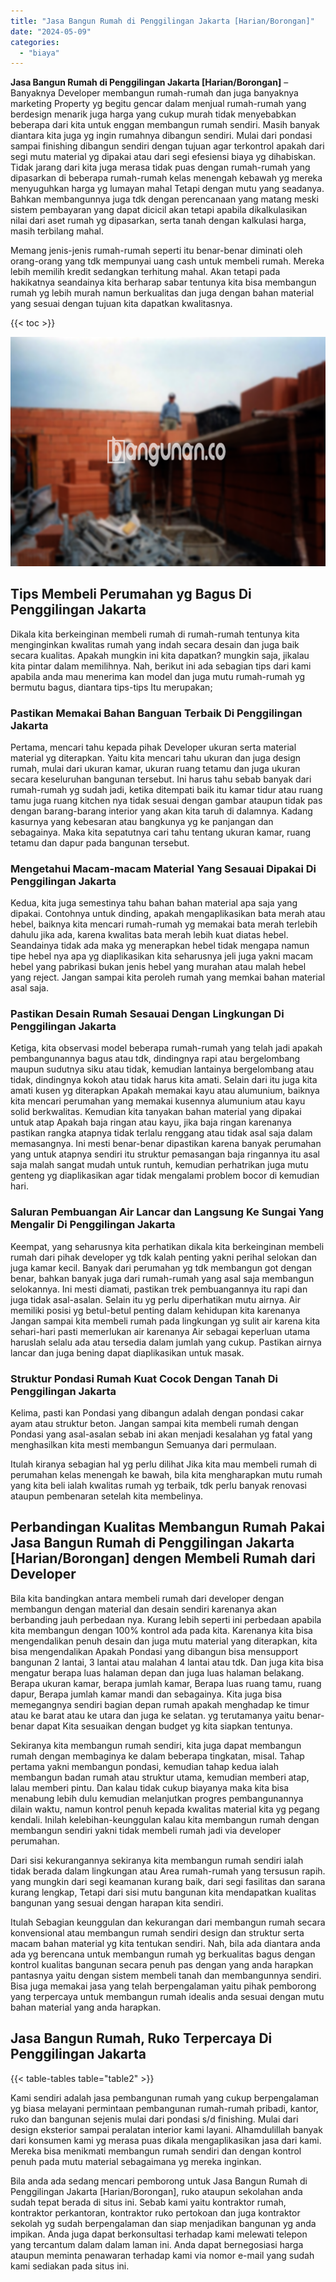 ```yaml
---
title: "Jasa Bangun Rumah di Penggilingan Jakarta [Harian/Borongan]"
date: "2024-05-09"
categories: 
  - "biaya"
---
```


**Jasa Bangun Rumah di Penggilingan Jakarta \[Harian/Borongan\]** – Banyaknya Developer membangun rumah-rumah dan juga banyaknya marketing Property yg begitu gencar dalam menjual rumah-rumah yang berdesign menarik juga harga yang cukup murah tidak menyebabkan beberapa dari kita untuk enggan membangun rumah sendiri. Masih banyak diantara kita juga yg ingin rumahnya dibangun sendiri. Mulai dari pondasi sampai finishing dibangun sendiri dengan tujuan agar terkontrol apakah dari segi mutu material yg dipakai atau dari segi efesiensi biaya yg dihabiskan. Tidak jarang dari kita juga merasa tidak puas dengan rumah-rumah yang dipasarkan di beberapa rumah-rumah kelas menengah kebawah yg mereka menyuguhkan harga yg lumayan mahal Tetapi dengan mutu yang seadanya. Bahkan membangunnya juga tdk dengan perencanaan yang matang meski sistem pembayaran yang dapat dicicil akan tetapi apabila dikalkulasikan nilai dari aset rumah yg dipasarkan, serta tanah dengan kalkulasi harga, masih terbilang mahal.

Memang jenis-jenis rumah-rumah seperti itu benar-benar diminati oleh orang-orang yang tdk mempunyai uang cash untuk membeli rumah. Mereka lebih memilih kredit sedangkan terhitung mahal. Akan tetapi pada hakikatnya seandainya kita berharap sabar tentunya kita bisa membangun rumah yg lebih murah namun berkualitas dan juga dengan bahan material yang sesuai dengan tujuan kita dapatkan kwalitasnya.

{{< toc >}}

![Jasa Bangun Rumah di Penggilingan Jakarta [Harian/Borongan]](/images/borong-bangunan-02.png)

## Tips Membeli Perumahan yg Bagus Di Penggilingan Jakarta

Dikala kita berkeinginan membeli rumah di rumah-rumah tentunya kita menginginkan kwalitas rumah yang indah secara desain dan juga baik secara kualitas. Apakah mungkin ini kita dapatkan? mungkin saja, jikalau kita pintar dalam memilihnya. Nah, berikut ini ada sebagian tips dari kami apabila anda mau menerima kan model dan juga mutu rumah-rumah yg bermutu bagus, diantara tips-tips Itu merupakan;

### Pastikan Memakai Bahan Banguan Terbaik Di Penggilingan Jakarta

Pertama, mencari tahu kepada pihak Developer ukuran serta material material yg diterapkan. Yaitu kita mencari tahu ukuran dan juga design rumah, mulai dari ukuran kamar, ukuran ruang tetamu dan juga ukuran secara keseluruhan bangunan tersebut. Ini harus tahu sebab banyak dari rumah-rumah yg sudah jadi, ketika ditempati baik itu kamar tidur atau ruang tamu juga ruang kitchen nya tidak sesuai dengan gambar ataupun tidak pas dengan barang-barang interior yang akan kita taruh di dalamnya. Kadang kasurnya yang kebesaran atau bangkunya yg ke panjangan dan sebagainya. Maka kita sepatutnya cari tahu tentang ukuran kamar, ruang tetamu dan dapur pada bangunan tersebut.

### Mengetahui Macam-macam Material Yang Sesauai Dipakai Di Penggilingan Jakarta

Kedua, kita juga semestinya tahu bahan bahan material apa saja yang dipakai. Contohnya untuk dinding, apakah mengaplikasikan bata merah atau hebel, baiknya kita mencari rumah-rumah yg memakai bata merah terlebih dahulu jika ada, karena kwalitas bata merah lebih kuat diatas hebel. Seandainya tidak ada maka yg menerapkan hebel tidak mengapa namun tipe hebel nya apa yg diaplikasikan kita seharusnya jeli juga yakni macam hebel yang pabrikasi bukan jenis hebel yang murahan atau malah hebel yang reject. Jangan sampai kita peroleh rumah yang memkai bahan material asal saja.

### Pastikan Desain Rumah Sesauai Dengan Lingkungan Di Penggilingan Jakarta

Ketiga, kita observasi model beberapa rumah-rumah yang telah jadi apakah pembangunannya bagus atau tdk, dindingnya rapi atau bergelombang maupun sudutnya siku atau tidak, kemudian lantainya bergelombang atau tidak, dindingnya kokoh atau tidak harus kita amati. Selain dari itu juga kita amati kusen yg diterapkan Apakah memakai kayu atau alumunium, baiknya kita mencari perumahan yang memakai kusennya alumunium atau kayu solid berkwalitas. Kemudian kita tanyakan bahan material yang dipakai untuk atap Apakah baja ringan atau kayu, jika baja ringan karenanya pastikan rangka atapnya tidak terlalu renggang atau tidak asal saja dalam memasangnya. Ini mesti benar-benar dipastikan karena banyak perumahan yang untuk atapnya sendiri itu struktur pemasangan baja ringannya itu asal saja malah sangat mudah untuk runtuh, kemudian perhatrikan juga mutu genteng yg diaplikasikan agar tidak mengalami problem bocor di kemudian hari.

### Saluran Pembuangan Air Lancar dan Langsung Ke Sungai Yang Mengalir Di Penggilingan Jakarta

Keempat, yang seharusnya kita perhatikan dikala kita berkeinginan membeli rumah dari pihak developer yg tdk kalah penting yakni perihal selokan dan juga kamar kecil. Banyak dari perumahan yg tdk membangun got dengan benar, bahkan banyak juga dari rumah-rumah yang asal saja membangun selokannya. Ini mesti diamati, pastikan trek pembuangannya itu rapi dan juga tidak asal-asalan. Selain itu yg perlu diperhatikan mutu airnya. Air memiliki posisi yg betul-betul penting dalam kehidupan kita karenanya Jangan sampai kita membeli rumah pada lingkungan yg sulit air karena kita sehari-hari pasti memerlukan air karenanya Air sebagai keperluan utama haruslah selalu ada atau tersedia dalam jumlah yang cukup. Pastikan airnya lancar dan juga bening dapat diaplikasikan untuk masak.

### Struktur Pondasi Rumah Kuat Cocok Dengan Tanah Di Penggilingan Jakarta

Kelima, pasti kan Pondasi yang dibangun adalah dengan pondasi cakar ayam atau struktur beton. Jangan sampai kita membeli rumah dengan Pondasi yang asal-asalan sebab ini akan menjadi kesalahan yg fatal yang menghasilkan kita mesti membangun Semuanya dari permulaan.

Itulah kiranya sebagian hal yg perlu dilihat Jika kita mau membeli rumah di perumahan kelas menengah ke bawah, bila kita mengharapkan mutu rumah yang kita beli ialah kwalitas rumah yg terbaik, tdk perlu banyak renovasi ataupun pembenaran setelah kita membelinya.

## Perbandingan Kualitas Membangun Rumah Pakai Jasa Bangun Rumah di Penggilingan Jakarta \[Harian/Borongan\] dengen Membeli Rumah dari Developer

Bila kita bandingkan antara membeli rumah dari developer dengan membangun dengan material dan desain sendiri karenanya akan berbanding jauh perbedaan nya. Kurang lebih seperti ini perbedaan apabila kita membangun dengan 100% kontrol ada pada kita. Karenanya kita bisa mengendalikan penuh desain dan juga mutu material yang diterapkan, kita bisa mengendalikan Apakah Pondasi yang dibangun bisa mensupport bangunan 2 lantai, 3 lantai atau malahan 4 lantai atau tdk. Dan juga kita bisa mengatur berapa luas halaman depan dan juga luas halaman belakang. Berapa ukuran kamar, berapa jumlah kamar, Berapa luas ruang tamu, ruang dapur, Berapa jumlah kamar mandi dan sebagainya. Kita juga bisa memegangnya sendiri bagian depan rumah apakah menghadap ke timur atau ke barat atau ke utara dan juga ke selatan. yg terutamanya yaitu benar-benar dapat Kita sesuaikan dengan budget yg kita siapkan tentunya.

Sekiranya kita membangun rumah sendiri, kita juga dapat membangun rumah dengan membaginya ke dalam beberapa tingkatan, misal. Tahap pertama yakni membangun pondasi, kemudian tahap kedua ialah membangun badan rumah atau struktur utama, kemudian memberi atap, lalau memberi pintu. Dan kalau tidak cukup biayanya maka kita bisa menabung lebih dulu kemudian melanjutkan progres pembangunannya dilain waktu, namun kontrol penuh kepada kwalitas material kita yg pegang kendali. Inilah kelebihan-keunggulan kalau kita membangun rumah dengan membangun sendiri yakni tidak membeli rumah jadi via developer perumahan.

Dari sisi kekurangannya sekiranya kita membangun rumah sendiri ialah tidak berada dalam lingkungan atau Area rumah-rumah yang tersusun rapih. yang mungkin dari segi keamanan kurang baik, dari segi fasilitas dan sarana kurang lengkap, Tetapi dari sisi mutu bangunan kita mendapatkan kualitas bangunan yang sesuai dengan harapan kita sendiri.

Itulah Sebagian keunggulan dan kekurangan dari membangun rumah secara konvensional atau membangun rumah sendiri design dan struktur serta macam bahan material yg kita tentukan sendiri. Nah, bila ada diantara anda ada yg berencana untuk membangun rumah yg berkualitas bagus dengan kontrol kualitas bangunan secara penuh pas dengan yang anda harapkan pantasnya yaitu dengan sistem membeli tanah dan membangunnya sendiri. Bisa juga memakai jasa yang telah berpengalaman yaitu pihak pemborong yang terpercaya untuk membangun rumah idealis anda sesuai dengan mutu bahan material yang anda harapkan.

## Jasa Bangun Rumah, Ruko Terpercaya Di Penggilingan Jakarta

{{< table-tables table="table2" >}}

Kami sendiri adalah jasa pembangunan rumah yang cukup berpengalaman yg biasa melayani permintaan pembangunan rumah-rumah pribadi, kantor, ruko dan bangunan sejenis mulai dari pondasi s/d finishing. Mulai dari design eksterior sampai peralatan interior kami layani. Alhamdulillah banyak dari konsumen kami yg merasa puas dikala mengaplikasikan jasa dari kami. Mereka bisa menikmati membangun rumah sendiri dan dengan kontrol penuh pada mutu material sebagaimana yg mereka inginkan.

Bila anda ada sedang mencari pemborong untuk Jasa Bangun Rumah di Penggilingan Jakarta \[Harian/Borongan\], ruko ataupun sekolahan anda sudah tepat berada di situs ini. Sebab kami yaitu kontraktor rumah, kontraktor perkantoran, kontraktor ruko pertokoan dan juga kontraktor sekolah yg sudah berpengalaman dan siap menjadikan bangunan yg anda impikan. Anda juga dapat berkonsultasi terhadap kami melewati telepon yang tercantum dalam dalam laman ini. Anda dapat bernegosiasi harga ataupun meminta penawaran terhadap kami via nomor e-mail yang sudah kami sediakan pada situs ini.
